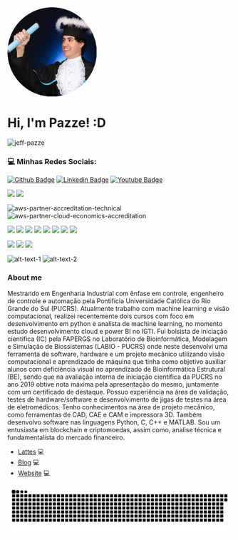  
 

<img src="https://github.com/jeff-pazze/jeff-pazze/blob/main/download.png" width="200">
 

# Hi, I'm Pazze! :D
<p align="left"> <img src="https://komarev.com/ghpvc/?username=jeff-pazze&label=views&color=orange&style=flat" alt="jeff-pazze" /> </p>

<h3> 💻 Minhas Redes Sociais: </h3>

[![Github Badge](https://img.shields.io/badge/-Github-000?style=flat-square&logo=Github&logoColor=white&link=https://github.com/fagnerpsantos)](https://github.com/jeff-pazze)
[![Linkedin Badge](https://img.shields.io/badge/-LinkedIn-blue?style=flat-square&logo=Linkedin&logoColor=white&link=https://www.linkedin.com/in/fagnerpsantos/)](https://www.linkedin.com/in/jeferson-souza-pazze-53806469/)
[![Youtube Badge](https://img.shields.io/badge/-YouTube-ff0000?style=flat-square&labelColor=ff0000&logo=youtube&logoColor=white&link=https://www.youtube.com/user/TreinaWeb)](https://www.youtube.com/channel/UC1MiNBiDSXGv-6tbf4NIDUw)

<img height="160em" src="https://github-readme-stats.vercel.app/api?username=jeff-pazze&show_icons=true&theme=great-gatsby&include_all_commits=true&count_private=true"/>

 <img height="180em" src="https://github-readme-stats.vercel.app/api/top-langs/?username=jeff-pazze&layout=compact&langs_count=16&theme=great-gatsby"/> 

![aws-partner-accreditation-technical](https://user-images.githubusercontent.com/42153349/209742939-cc65b6a2-70a8-4967-8c08-38f855a4e6a8.png)
![aws-partner-cloud-economics-accreditation](https://user-images.githubusercontent.com/42153349/209742946-1c5f35d4-b78c-46f0-b418-b76c78281408.png)

<img height="180em" src="https://cdn.qwiklabs.com/wT0Q7sYzi0FYdGR5M5iJDHPpT7%2BhX20PpzrJK%2FA0LCA%3D"/> 
<img height="180em" src="https://cdn.qwiklabs.com/JY5rwzuDw2pgv0k%2BzVROSlrK%2BGOHgiPDn2rcxgmbXFw%3D"/> 
<img height="180em" src="https://cdn.qwiklabs.com/%2BryOUrH8WqYJg5MtbMGe6UvivunnK75%2FXGrZOipwSng%3D"/> 
<img height="180em" src="https://cdn.qwiklabs.com/Tp95SklZyEaKG%2BPGH2gExjCAu3AmzSSYrk421fc2CfU%3D"/> 
<img height="180em" src="https://cdn.qwiklabs.com/5726hGwzQOfUu5PECFD3gX%2BNNnzexZIcbq%2BA%2FD3QwXU%3D"/> 
<img height="180em" src="https://cdn.qwiklabs.com/tUzKfqrMUtGF6Zc%2F6egutvDf0bS9rBCPnRqi4%2FJZo1c%3D"/> 
<img height="180em" src="https://cdn.qwiklabs.com/HB%2FJHtyZszUpnqOz3avahVbVDfzXdqoJ5HZmsEjkqUQ%3D"/> 
<img height="180em" src="https://cdn.qwiklabs.com/L9MkVmvvkQtN0qpLgG574wUmn0jyqfldSDxax7SMYUo%3D"/> 


<p float="left">
  <img src="https://cdn.qwiklabs.com/wT0Q7sYzi0FYdGR5M5iJDHPpT7%2BhX20PpzrJK%2FA0LCA%3D" width="200" />
  <img src="https://cdn.qwiklabs.com/wT0Q7sYzi0FYdGR5M5iJDHPpT7%2BhX20PpzrJK%2FA0LCA%3D" width="200" /> 
  <img src="https://cdn.qwiklabs.com/wT0Q7sYzi0FYdGR5M5iJDHPpT7%2BhX20PpzrJK%2FA0LCA%3D" width="200" />
</p>
                                                                                                         
![alt-text-1](image1.png "title-1") ![alt-text-2](image2.png "title-2")


### About me
Mestrando em Engenharia Industrial com ênfase em controle, engenheiro de controle e automação pela Pontifícia Universidade Católica do Rio Grande do Sul (PUCRS). Atualmente trabalho com machine learning e visão computacional, realizei recentemente dois cursos com foco em desenvolvimento em python e analista de machine learning, no momento estudo desenvolvimento cloud e power BI no IGTI. Fui bolsista de iniciação cientifica (IC) pela FAPERGS no Laboratório de Bioinformática, Modelagem e Simulação de Biossistemas (LABIO - PUCRS) onde neste desenvolvi uma ferramenta de software, hardware e um projeto mecânico utilizando visão computacional e aprendizado de máquina que tinha como objetivo auxiliar alunos com deficiência visual no aprendizado de Bioinformática Estrutural (BE), sendo que na avaliação interna de iniciação científica da PUCRS no ano 2019 obtive nota máxima pela apresentação do mesmo, juntamente com um certificado de destaque. Possuo experiência na área de validação, testes de hardware/software e desenvolvimento de jigas de testes na área de eletromédicos. Tenho conhecimentos na área de projeto mecânico, como ferramentas de CAD, CAE e CAM e impressora 3D. Também desenvolvo software nas linguagens Python, C, C++ e MATLAB. Sou um entusiasta em blockchain e criptomoedas, assim como, analise técnica e fundamentalista do mercado financeiro.

- [Lattes](http://lattes.cnpq.br/4490763049554022) 💻 
- [Blog](https://www.lensengineer.com/blog) 💻
- [Website](https://www.lensengineer.com/) 💻

![Snake animation](https://github.com/laisaquinoo/laisaquinoo/blob/output/github-contribution-grid-snake.svg)

